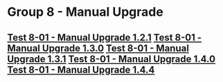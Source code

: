 Group 8 - Manual Upgrade
=======

[Test 8-01 - Manual Upgrade 1.2.1](8-01-Manual-Upgrade-1.2.1.md)
[Test 8-01 - Manual Upgrade 1.3.0](8-01-Manual-Upgrade-1.3.0.md)
[Test 8-01 - Manual Upgrade 1.3.1](8-01-Manual-Upgrade-1.3.1.md)
[Test 8-01 - Manual Upgrade 1.4.0](8-01-Manual-Upgrade-1.4.0.md)
[Test 8-01 - Manual Upgrade 1.4.4](8-01-Manual-Upgrade-1.4.4.md)
-
